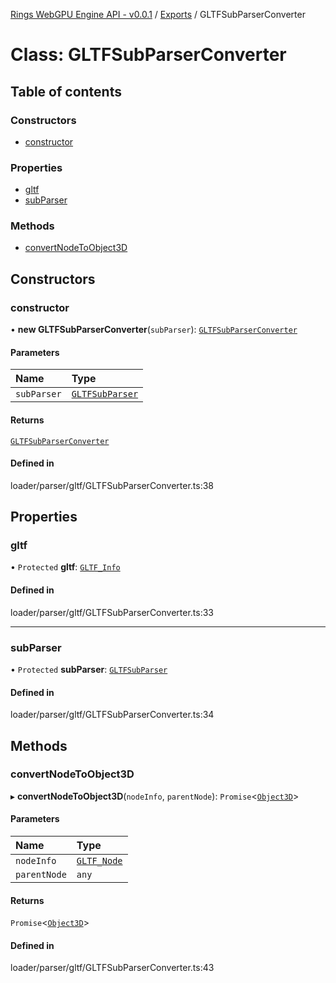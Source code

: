 [Rings WebGPU Engine API - v0.0.1](../README.md) / [Exports](../modules.md) / GLTFSubParserConverter

# Class: GLTFSubParserConverter

## Table of contents

### Constructors

- [constructor](GLTFSubParserConverter.md#constructor)

### Properties

- [gltf](GLTFSubParserConverter.md#gltf)
- [subParser](GLTFSubParserConverter.md#subparser)

### Methods

- [convertNodeToObject3D](GLTFSubParserConverter.md#convertnodetoobject3d)

## Constructors

### constructor

• **new GLTFSubParserConverter**(`subParser`): [`GLTFSubParserConverter`](GLTFSubParserConverter.md)

#### Parameters

| Name | Type |
| :------ | :------ |
| `subParser` | [`GLTFSubParser`](GLTFSubParser.md) |

#### Returns

[`GLTFSubParserConverter`](GLTFSubParserConverter.md)

#### Defined in

loader/parser/gltf/GLTFSubParserConverter.ts:38

## Properties

### gltf

• `Protected` **gltf**: [`GLTF_Info`](GLTF_Info.md)

#### Defined in

loader/parser/gltf/GLTFSubParserConverter.ts:33

___

### subParser

• `Protected` **subParser**: [`GLTFSubParser`](GLTFSubParser.md)

#### Defined in

loader/parser/gltf/GLTFSubParserConverter.ts:34

## Methods

### convertNodeToObject3D

▸ **convertNodeToObject3D**(`nodeInfo`, `parentNode`): `Promise`\<[`Object3D`](Object3D.md)\>

#### Parameters

| Name | Type |
| :------ | :------ |
| `nodeInfo` | [`GLTF_Node`](GLTF_Node.md) |
| `parentNode` | `any` |

#### Returns

`Promise`\<[`Object3D`](Object3D.md)\>

#### Defined in

loader/parser/gltf/GLTFSubParserConverter.ts:43
